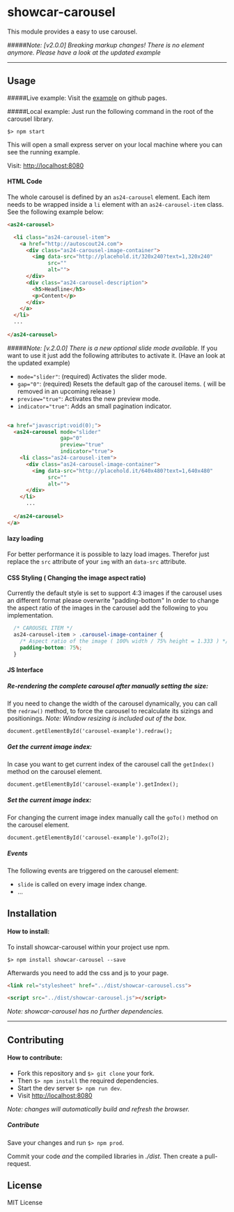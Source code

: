 # showcar-carousel

This module provides a easy to use carousel.

#####*Note: [v2.0.0] Breaking markup changes! There is no <as24-carousel-item> element anymore. Please have a look at the updated example*

***

## Usage

#####Live example:
Visit the [example](https://autoscout24.github.io/showcar-carousel/) on github pages.


#####Local example:
Just run the following command in the root of the carousel library.

```
$> npm start
```
This will open a small express server on your local machine where you can see the running example.

Visit: [http://localhost:8080](http://localhost:8080)



#### HTML Code

The whole carousel is defined by an `as24-carousel` element. 
Each item needs to be wrapped inside a `li` element with an `as24-carousel-item` class.
See the following example below:

```html
<as24-carousel>

  <li class="as24-carousel-item">
    <a href="http://autoscout24.com">
      <div class="as24-carousel-image-container">
        <img data-src="http://placehold.it/320x240?text=1,320x240"
             src=""
             alt="">
      </div>
      <div class="as24-carousel-description">
        <h5>Headline</h5>
        <p>Content</p>
      </div>
    </a>
  </li>
  ...
  
</as24-carousel>
```

#####*Note: [v.2.0.0] There is a new optional slide mode available.*
If you want to use it just add the following attributes to activate it. (Have an look at the updated example)
 
 - `mode="slider"`: (required) Activates the slider mode.
 - `gap="0"`: (required) Resets the default gap of the carousel items. ( will be removed in an upcoming release )
 - `preview="true"`: Activates the new preview mode.
 - `indicator="true"`: Adds an small pagination indicator. 

```html
  
<a href="javascript:void(0);">
  <as24-carousel mode="slider"
                 gap="0"
                 preview="true"
                 indicator="true">
    <li class="as24-carousel-item">
      <div class="as24-carousel-image-container">
        <img data-src="http://placehold.it/640x480?text=1,640x480"
             src=""
             alt="">
      </div>
    </li>
      ...
    
  </as24-carousel>
</a>

```




#### lazy loading
 For better performance it is possible to lazy load images.
 Therefor just replace the `src` attribute of your `img` with an `data-src` attribute.

#### CSS Styling ( Changing the image aspect ratio)

Currently the default style is set to support 4:3 images if the carousel uses an different format please overwrite "padding-bottom"
In order to change the aspect ratio of the images in the carousel add the following to you implementation.

```css
  /* CAROUSEL ITEM */
  as24-carousel-item > .carousel-image-container {
    /* Aspect ratio of the image ( 100% width / 75% height = 1.333 ) */
    padding-bottom: 75%;
  }
```

#### JS Interface


##### Re-rendering the complete carousel after manually setting the size:
If you need to change the width of the carousel dynamically, you can call the ``redraw()`` method, to force the carousel to recalculate its sizings and positionings.
*Note: Window resizing is included out of the box.*

```
document.getElementById('carousel-example').redraw();
```

##### Get the current image index:
In case you want to get current index of the carousel call the ``getIndex()`` method on the carousel element.

```
document.getElementById('carousel-example').getIndex();
```

##### Set the current image index:
For changing the current image index manually call the ``goTo()`` method on the carousel element.

```
document.getElementById('carousel-example').goTo(2);
```

##### Events

The following events are triggered on the carousel element:

- `slide` is called on every image index change.  
- ...




## Installation

#### How to install:

  To install showcar-carousel within your project use npm.

  ```
  $> npm install showcar-carousel --save
  ```

  Afterwards you need to add the css and js to your page.

  ```html
  <link rel="stylesheet" href="../dist/showcar-carousel.css">
  ```

  ```html
  <script src="../dist/showcar-carousel.js"></script>
  ```

  *Note: showcar-carousel has no further dependencies.*

***

## Contributing

#### How to contribute:

  * Fork this repository and `$> git clone` your fork. 
  * Then `$> npm install` the required dependencies.
  * Start the dev server `$> npm run dev`.
  * Visit [http://localhost:8080](http://localhost:8080)

*Note: changes will automatically build and refresh the browser.*

##### Contribute

  Save your changes and run `$> npm prod`.

  Commit your code _and_ the compiled libraries in _./dist_. Then create a pull-request.

## License

MIT License
